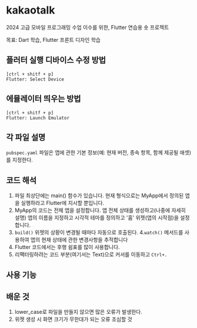 # kakaotalk
2024 고급 모바일 프로그래밍 수업 이수를 위한, Flutter 연습용 숏 프로젝트

목표: Dart 학습, Flutter 프론트 디자인 학습

## 플러터 실행 디바이스 수정 방법
```
[ctrl + shitf + p]
Flutter: Select Device 
```

## 에뮬레이터 띄우는 방법

```
[ctrl + shitf + p]
Flutter: Launch Emulator
```

## 각 파일 설명
`pubspec.yaml` 파일은 앱에 관한 기본 정보(예: 현재 버전, 종속 항목, 함께 제공될 애셋)를 지정한다.

## 코드 해석
1. 파일 최상단에는 main() 함수가 있습니다. 현재 형식으로는 MyApp에서 정의된 앱을 실행하라고 Flutter에 지시할 뿐입니다.
2. MyApp의 코드는 전체 앱을 설정합니다. 앱 전체 상태를 생성하고(나중에 자세히 설명) 앱의 이름을 지정하고 시각적 테마를 정의하고 '홈' 위젯(앱의 시작점)을 설정합니다.
3. `build()` 위젯의 상황이 변경될 때마다 자동으로 호출된다.
4.`watch()` 메서드를 사용하여 앱의 현재 상태에 관한 변경사항을 추적합니다
5. Flutter 코드에서는 후행 쉼표를 많이 사용합니다.
6. 리팩터링하려는 코드 부분(여기서는 Text)으로 커서를 이동하고 `Ctrl+.`

## 사용 기능

## 배운 것 
1. lower_case로 파일을 만들지 않으면 많은 오류가 발생한다.
2. 위젯 생성 시 화면 크기가 무한대가 되는 오류 조심할 것
